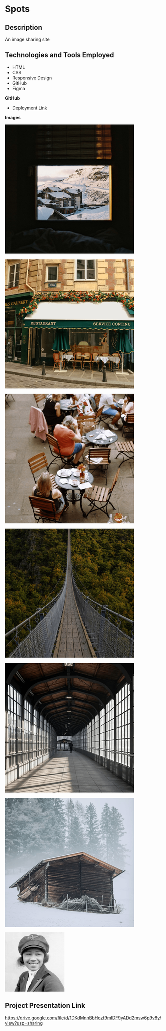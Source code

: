 # Spots

## Description

An image sharing site

## Technologies and Tools Employed

- HTML
- CSS
- Responsive Design
- GitHub
- Figma

**GitHub**

- [Deployment Link](https://oliverpm21.github.io/se_project_spots/)

**Images**

![Scenic landscape photo by Moritz Feldmann from Pexels](./images/demo/1-photo-by-moritz-feldmann-from-pexels.png)

![Photo by Ceiline from Pexels](./images/demo/2-photo-by-ceiline-from-pexels.png)

![photo by Tubanur Dogan from Pexels](./images/demo/3-photo-by-tubanur-dogan-from-pexels.png)

![photo by Maurice Laschet from Pexels](./images/demo/4-photo-by-maurice-laschet-from-pexels.png)

![photo by Van Anh Nguyen from Pexels](./images/demo/5-photo-by-van-anh-nguyen-from-pexels.png)

![photo by Moritz Feldmann from Pexels](./images/demo/6-photo-by-moritz-feldmann-from-pexels.png)

![photo of Civil Aviator Bessie Coleman](./images/demo/avatar.png)

## Project Presentation Link

https://drive.google.com/file/d/1DKdMnnBbHozf9mIDF9yADd2msw6p9v8y/view?usp=sharing
